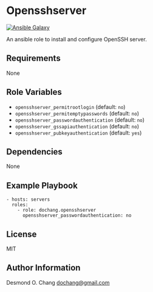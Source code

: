 Opensshserver
=============

[![Ansible Galaxy](https://img.shields.io/badge/galaxy-dochang.opensshserver-blue.svg)](https://galaxy.ansible.com/list#/roles/2085)

An ansible role to install and configure OpenSSH server.

Requirements
------------

None

Role Variables
--------------

  - `opensshserver_permitrootlogin` (default: `no`)
  - `opensshserver_permitemptypasswords` (default: `no`)
  - `opensshserver_passwordauthentication` (default: `no`)
  - `opensshserver_gssapiauthentication` (default: `no`)
  - `opensshserver_pubkeyauthentication` (default: `yes`)

Dependencies
------------

None

Example Playbook
----------------

    - hosts: servers
      roles:
        - role: dochang.opensshserver
          opensshserver_passwordauthentication: no

License
-------

MIT

Author Information
------------------

Desmond O. Chang <dochang@gmail.com>
